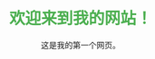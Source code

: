 <!DOCTYPE html>
<html lang="zh">
<head>
  <meta charset="UTF-8" />
  <title>我的网站</title>
  <style>
    body { font-family: Arial, sans-serif; text-align: center; padding: 100px; }
    h1 { color: #4CAF50; }
  </style>
</head>
<body>
  <h1>欢迎来到我的网站！</h1>
  <p>这是我的第一个网页。</p>
</body>
</html>
